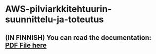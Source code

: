# AWS-pilviarkkitehtuurin-suunnittelu-ja-toteutus

## (IN FINNISH) You can read the documentation: <a href="https://github.com/marppaiks/AWS-pilviarkkitehtuurin-suunnittelu-ja-toteutus/blob/main/Lopputy%C3%B6_MarianneAikas.pdf">PDF File here</a>

